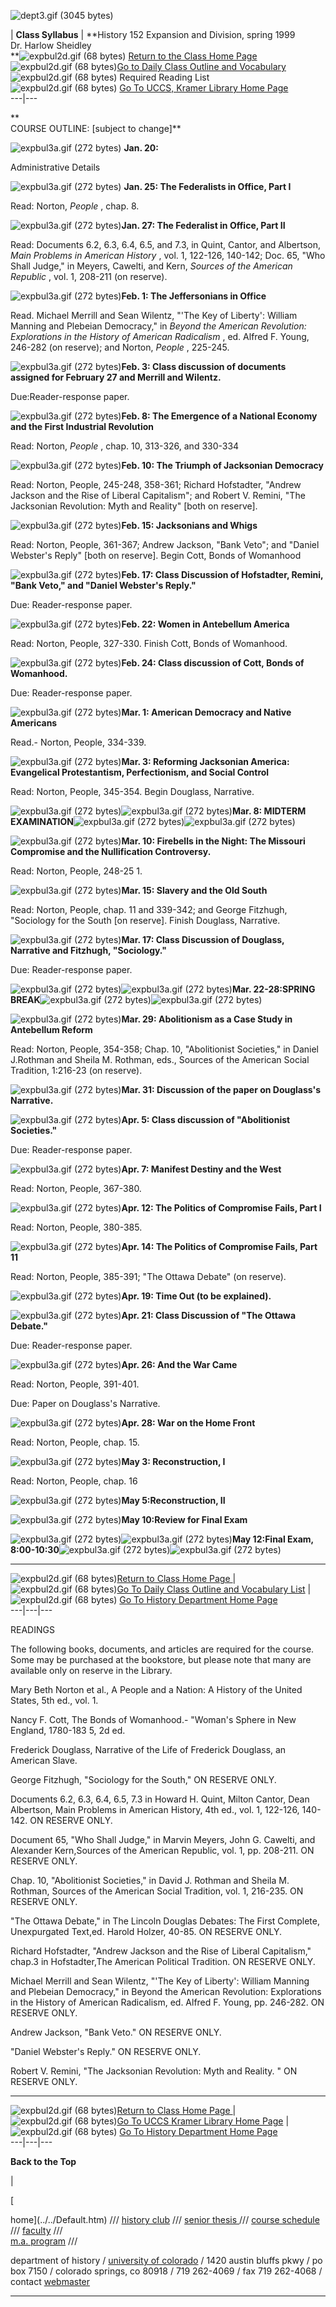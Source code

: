 ![dept3.gif \(3045 bytes\)](../../icons/dept.gif)  

| **Class Syllabus** | **History 152 Expansion and Division, spring 1999  
Dr. Harlow Sheidley  
**![expbul2d.gif \(68 bytes\)](../../index/expbul2d.gif) [Return to the Class
Home Page](../../Spring1999websites/hist152.htm)  
![expbul2d.gif \(68 bytes\)](../../index/expbul2d.gif)[Go to Daily Class
Outline and Vocabulary](hist152dco.htm)  
![expbul2d.gif \(68 bytes\)](../../index/expbul2d.gif) Required Reading List  
![expbul2d.gif \(68 bytes\)](../../index/expbul2d.gif) [Go To UCCS, Kramer
Library Home Page](http://web.uccs.edu/library)  
---|---  
  
**  
COURSE OUTLINE: [subject to change]**

 ![expbul3a.gif \(272 bytes\)](../../index/expbul3a.gif) **Jan. 20:**

Administrative Details

 ![expbul3a.gif \(272 bytes\)](../../index/expbul3a.gif) **Jan. 25: The
Federalists in Office, Part I**

Read: Norton, _People_ , chap. 8.

![expbul3a.gif \(272 bytes\)](../../index/expbul3a.gif)**Jan. 27: The
Federalist in Office, Part II**

Read: Documents 6.2, 6.3, 6.4, 6.5, and 7.3, in Quint, Cantor, and Albertson,
_Main Problems in American History_ , vol. 1, 122-126, 140-142; Doc. 65, "Who
Shall Judge," in Meyers, Cawelti, and Kern, _Sources of the American Republic_
, vol. 1, 208-211 (on reserve).

![expbul3a.gif \(272 bytes\)](../../index/expbul3a.gif)**Feb. 1: The
Jeffersonians in Office**

Read. Michael Merrill and Sean Wilentz, "'The Key of Liberty': William Manning
and Plebeian Democracy," in _Beyond the American Revolution: Explorations in
the History of American Radicalism_ , ed. Alfred F. Young, 246-282 (on
reserve); and Norton, _People_ , 225-245.

![expbul3a.gif \(272 bytes\)](../../index/expbul3a.gif)**Feb. 3: Class
discussion of documents assigned for February 27 and Merrill and Wilentz.**

Due:Reader-response paper.

![expbul3a.gif \(272 bytes\)](../../index/expbul3a.gif)**Feb. 8: The Emergence
of a National Economy and the First Industrial Revolution**

Read: Norton, _People_ , chap. 10, 313-326, and 330-334

![expbul3a.gif \(272 bytes\)](../../index/expbul3a.gif)**Feb. 10: The Triumph
of Jacksonian Democracy**

Read: Norton, People, 245-248, 358-361; Richard Hofstadter, "Andrew Jackson
and the Rise of Liberal Capitalism"; and Robert V. Remini, "The Jacksonian
Revolution: Myth and Reality" [both on reserve].

![expbul3a.gif \(272 bytes\)](../../index/expbul3a.gif)**Feb. 15: Jacksonians
and Whigs**

Read: Norton, People, 361-367; Andrew Jackson, "Bank Veto"; and "Daniel
Webster's Reply" [both on reserve]. Begin Cott, Bonds of Womanhood

![expbul3a.gif \(272 bytes\)](../../index/expbul3a.gif)**Feb. 17: Class
Discussion of Hofstadter, Remini, "Bank Veto," and "Daniel Webster's Reply."**

Due: Reader-response paper.

![expbul3a.gif \(272 bytes\)](../../index/expbul3a.gif)**Feb. 22: Women in
Antebellum America**

Read: Norton, People, 327-330. Finish Cott, Bonds of Womanhood.

![expbul3a.gif \(272 bytes\)](../../index/expbul3a.gif)**Feb. 24: Class
discussion of Cott, Bonds of Womanhood.**

Due: Reader-response paper.

![expbul3a.gif \(272 bytes\)](../../index/expbul3a.gif)**Mar. 1: American
Democracy and Native Americans**

Read.- Norton, People, 334-339.

![expbul3a.gif \(272 bytes\)](../../index/expbul3a.gif)**Mar. 3: Reforming
Jacksonian America: Evangelical Protestantism, Perfectionism, and Social
Control**

Read: Norton, People, 345-354. Begin Douglass, Narrative.

![expbul3a.gif \(272 bytes\)](../../index/expbul3a.gif)![expbul3a.gif \(272
bytes\)](../../index/expbul3a.gif)**Mar. 8: MIDTERM
EXAMINATION**![expbul3a.gif \(272
bytes\)](../../index/expbul3a.gif)![expbul3a.gif \(272
bytes\)](../../index/expbul3a.gif)  

![expbul3a.gif \(272 bytes\)](../../index/expbul3a.gif)**Mar. 10: Firebells in
the Night: The Missouri Compromise and the Nullification Controversy.**

Read: Norton, People, 248-25 1.

![expbul3a.gif \(272 bytes\)](../../index/expbul3a.gif)**Mar. 15:   Slavery
and the Old South**

Read: Norton, People, chap. 11 and 339-342; and George Fitzhugh, "Sociology
for the South [on reserve]. Finish Douglass, Narrative.

![expbul3a.gif \(272 bytes\)](../../index/expbul3a.gif)**Mar. 17: Class
Discussion of Douglass, Narrative and Fitzhugh, "Sociology."**

Due: Reader-response paper.

![expbul3a.gif \(272 bytes\)](../../index/expbul3a.gif)![expbul3a.gif \(272
bytes\)](../../index/expbul3a.gif)**Mar. 22-28:SPRING BREAK**![expbul3a.gif
\(272 bytes\)](../../index/expbul3a.gif)![expbul3a.gif \(272
bytes\)](../../index/expbul3a.gif)  

![expbul3a.gif \(272 bytes\)](../../index/expbul3a.gif)**Mar. 29: Abolitionism
as a Case Study in Antebellum Reform**

Read: Norton, People, 354-358; Chap. 10, "Abolitionist Societies," in Daniel
J.Rothman and Sheila M. Rothman, eds., Sources of the American Social
Tradition, 1:216-23 (on reserve).

![expbul3a.gif \(272 bytes\)](../../index/expbul3a.gif)**Mar. 31: Discussion
of the paper on Douglass's Narrative.**

![expbul3a.gif \(272 bytes\)](../../index/expbul3a.gif)**Apr. 5: Class
discussion of "Abolitionist Societies."**

Due: Reader-response paper.

![expbul3a.gif \(272 bytes\)](../../index/expbul3a.gif)**Apr. 7: Manifest
Destiny and the West**

Read: Norton, People, 367-380.

![expbul3a.gif \(272 bytes\)](../../index/expbul3a.gif)**Apr. 12: The Politics
of Compromise Fails, Part I**

Read: Norton, People, 380-385.

![expbul3a.gif \(272 bytes\)](../../index/expbul3a.gif)**Apr. 14: The Politics
of Compromise Fails, Part 11**

Read: Norton, People, 385-391; "The Ottawa Debate" (on reserve).

![expbul3a.gif \(272 bytes\)](../../index/expbul3a.gif)**Apr. 19: Time Out (to
be explained).**

![expbul3a.gif \(272 bytes\)](../../index/expbul3a.gif)**Apr. 21: Class
Discussion of "The Ottawa Debate."**

Due: Reader-response paper.

![expbul3a.gif \(272 bytes\)](../../index/expbul3a.gif)**Apr. 26: And the War
Came**

Read: Norton, People, 391-401.

Due: Paper on Douglass's Narrative.

![expbul3a.gif \(272 bytes\)](../../index/expbul3a.gif)**Apr. 28: War on the
Home Front**

Read: Norton, People, chap. 15.

![expbul3a.gif \(272 bytes\)](../../index/expbul3a.gif)**May 3:
Reconstruction, I**

Read: Norton, People, chap. 16

![expbul3a.gif \(272 bytes\)](../../index/expbul3a.gif)**May 5:Reconstruction,
II**

![expbul3a.gif \(272 bytes\)](../../index/expbul3a.gif)**May 10:Review for
Final Exam**

![expbul3a.gif \(272 bytes\)](../../index/expbul3a.gif)![expbul3a.gif \(272
bytes\)](../../index/expbul3a.gif)**May 12:Final Exam,
8:00-10:30**![expbul3a.gif \(272
bytes\)](../../index/expbul3a.gif)![expbul3a.gif \(272
bytes\)](../../index/expbul3a.gif)

  
  
---  
  
![expbul2d.gif \(68 bytes\)](../../index/expbul2d.gif)[Return to Class Home
Page ](../../Spring1999websites/hist152.htm) | ![expbul2d.gif \(68
bytes\)](../../index/expbul2d.gif)[Go To Daily Class Outline and Vocabulary
List](hist152dco.htm) | ![expbul2d.gif \(68 bytes\)](../../index/expbul2d.gif)
[Go To History Department Home Page](../../Default.htm)  
---|---|---  
  
READINGS

The following books, documents, and articles are required for the course. Some
may be purchased at the bookstore, but please note that many are available
only on reserve in the Library.

Mary Beth Norton et al., A People and a Nation: A History of the United
States, 5th ed., vol. 1.

Nancy F. Cott, The Bonds of Womanhood.- "Woman's Sphere in New England,
1780-183 5, 2d ed.

Frederick Douglass, Narrative of the Life of Frederick Douglass, an American
Slave.

George Fitzhugh, "Sociology for the South," ON RESERVE ONLY.

Documents 6.2, 6.3, 6.4, 6.5, 7.3 in Howard H. Quint, Milton Cantor, Dean
Albertson, Main Problems in American History, 4th ed., vol. 1, 122-126,
140-142. ON RESERVE ONLY.

Document 65, "Who Shall Judge," in Marvin Meyers, John G. Cawelti, and
Alexander Kern,Sources of the American Republic, vol. 1, pp. 208-211. ON
RESERVE ONLY.

Chap. 10, "Abolitionist Societies," in David J. Rothman and Sheila M. Rothman,
Sources of the American Social Tradition, vol. 1, 216-235. ON RESERVE ONLY.

"The Ottawa Debate," in The Lincoln Douglas Debates: The First Complete,
Unexpurgated Text,ed. Harold Holzer, 40-85. ON RESERVE ONLY.

Richard Hofstadter, "Andrew Jackson and the Rise of Liberal Capitalism,"
chap.3 in Hofstadter,The American Political Tradition. ON RESERVE ONLY.

Michael Merrill and Sean Wilentz, "'The Key of Liberty': William Manning and
Plebeian Democracy," in Beyond the American Revolution: Explorations in the
History of American Radicalism, ed. Alfred F. Young, pp. 246-282. ON RESERVE
ONLY.

Andrew Jackson, "Bank Veto." ON RESERVE ONLY.

"Daniel Webster's Reply." ON RESERVE ONLY.

Robert V. Remini, "The Jacksonian Revolution: Myth and Reality. " ON RESERVE
ONLY.  
  
---  
  
![expbul2d.gif \(68 bytes\)](../../index/expbul2d.gif)[Return to Class Home
Page ](../../Spring1999websites/hist152.htm) | ![expbul2d.gif \(68
bytes\)](../../index/expbul2d.gif)[Go To UCCS Kramer Library Home
Page](http://web.uccs.edu/library) | ![expbul2d.gif \(68
bytes\)](../../index/expbul2d.gif) [Go To History Department Home
Page](../../Default.htm)  
---|---|---  
  
**Back to the Top**

  
  
|

[  
  
home](../../Default.htm) /// [history club](../../histclub/!L'HISTOIRE!.htm)
/// [senior thesis ](../../hist394/thesis_sch.htm)///  [course
schedule](http://www.uccs.edu/course.html) ///
[faculty](../../faculty/facvitae.html) /// [  
m.a. program](../../index/ma-program.htm) ///

department of history / [university of colorado](http://www.uccs.edu) / 1420
austin bluffs pkwy / po box 7150 / colorado springs, co 80918 / 719 262-4069 /
fax 719 262-4068 / contact [webmaster](http://web.uccs.edu/pharvey)

  
---  
  


